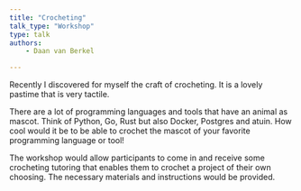```yaml
---
title: "Crocheting"
talk_type: "Workshop"
type: talk
authors:
    - Daan van Berkel

---
```

Recently I discovered for myself the craft of crocheting. It is a lovely pastime that is very tactile.

There are a lot of programming languages and tools that have an animal as mascot. Think of Python, Go, Rust but also Docker, Postgres and atuin.
How cool would it be to be able to crochet the mascot of your favorite programming language or tool!

The workshop would allow participants to come in and receive some crocheting tutoring that enables them to crochet a project of their own choosing.
The necessary materials and instructions would be provided.
